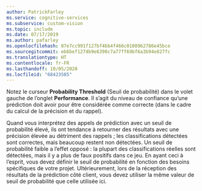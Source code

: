 ```yaml
---
author: PatrickFarley
ms.service: cognitive-services
ms.subservice: custom-vision
ms.topic: include
ms.date: 07/17/2019
ms.author: pafarley
ms.openlocfilehash: 07e7cc991f127bf4bb4f466c0108962786e45bce
ms.sourcegitcommit: eb6bef1274b9e6390c7a77ff69bf6a3b94e827fc
ms.translationtype: HT
ms.contentlocale: fr-FR
ms.lasthandoff: 10/05/2020
ms.locfileid: "68423585"
---
```

Notez le curseur **Probability Threshold** (Seuil de probabilité) dans le volet gauche de l’onglet **Performance**. Il s’agit du niveau de confiance qu’une prédiction doit avoir pour être considérée comme correcte (dans le cadre du calcul de la précision et du rappel). 

Quand vous interprétez des appels de prédiction avec un seuil de probabilité élevé, ils ont tendance à retourner des résultats avec une précision élevée au détriment des rappels ; les classifications détectées sont correctes, mais beaucoup restent non détectées. Un seuil de probabilité faible a l’effet opposé : la plupart des classifications réelles sont détectées, mais il y a plus de faux positifs dans ce jeu. En ayant ceci à l’esprit, vous devez définir le seuil de probabilité en fonction des besoins spécifiques de votre projet. Ultérieurement, lors de la réception des résultats de la prédiction côté client, vous devez utiliser la même valeur de seuil de probabilité que celle utilisée ici.